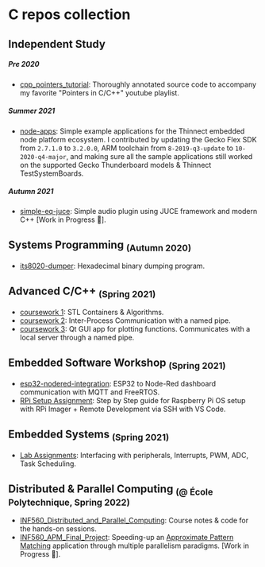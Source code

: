 # C repos collection

## Independent Study 
##### Pre 2020
- [cpp_pointers_tutorial](https://github.com/linomp/cpp_pointers_tutorial): Thoroughly annotated source code to accompany my favorite "Pointers in C/C++" youtube playlist.

##### Summer 2021
- [node-apps](https://github.com/thinnect/node-apps): Simple example applications for the Thinnect embedded node platform ecosystem. I contributed by updating the Gecko Flex SDK from `2.7.1.0` to `3.2.0.0`, ARM toolchain from `8-2019-q3-update` to `10-2020-q4-major`, and making sure all the sample applications still worked on the supported Gecko Thunderboard models & Thinnect TestSystemBoards.

##### Autumn 2021
- [simple-eq-juce](https://github.com/linomp/simple-eq-juce): Simple audio plugin using JUCE framework and modern C++ [Work in Progress 🚧]. 

## Systems Programming <sub>(Autumn 2020)</sub>

- [its8020-dumper](https://github.com/linomp/its8020-dumper): Hexadecimal binary dumping program.

## Advanced C/C++ <sub>(Spring 2021)</sub>
- [coursework 1](https://github.com/linomp/ICS0025_coursework_1): STL Containers & Algorithms.
- [coursework 2](https://github.com/linomp/ICS0025_coursework_2): Inter-Process Communication with a named pipe.
- [coursework 3](https://github.com/linomp/ICS0025_coursework_3): Qt GUI app for plotting functions. Communicates with a local server through a named pipe.

## Embedded Software Workshop <sub>(Spring 2021)</sub>
- [esp32-nodered-integration](https://github.com/linomp/esp32-nodered-integration): ESP32 to Node-Red dashboard communication with MQTT and FreeRTOS. 
- [RPi Setup Assignment](https://github.com/linomp/c-repos-collection/files/7952893/RPi.SD.Card.Assignment.pdf): Step by Step guide for Raspberry Pi OS setup with RPi Imager + Remote Development via SSH with VS Code.

## Embedded Systems <sub>(Spring 2021)</sub>
- [Lab Assignments](./IAS0330_embedded_systems): Interfacing with peripherals, Interrupts, PWM, ADC, Task Scheduling.

## Distributed & Parallel Computing <sub>(@ École Polytechnique, Spring 2022)</sub>  
- [INF560_Distributed_and_Parallel_Computing](https://github.com/linomp/INF560_Distributed_and_Parallel_Computing): Course notes & code for the hands-on sessions.
- [INF560_APM_Final_Project](https://github.com/linomp/INF560_APM_Final_Project): Speeding-up an [Approximate Pattern Matching](https://www.enseignement.polytechnique.fr/profs/informatique/Patrick.Carribault/INF560/TD/projects/INF560-projects-0.html#topic3) application through multiple parallelism paradigms. [Work in Progress 🚧].  
